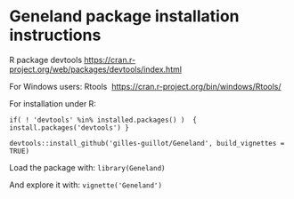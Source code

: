 # Geneland package installation instructions

R package devtools https://cran.r-project.org/web/packages/devtools/index.html

For Windows users: Rtools  https://cran.r-project.org/bin/windows/Rtools/

For installation under R: 

`if( ! 'devtools' %in% installed.packages() )  { install.packages('devtools') }`

`devtools::install_github('gilles-guillot/Geneland', build_vignettes = TRUE)`

Load the package with: `library(Geneland)`

And explore it with: `vignette('Geneland')`

